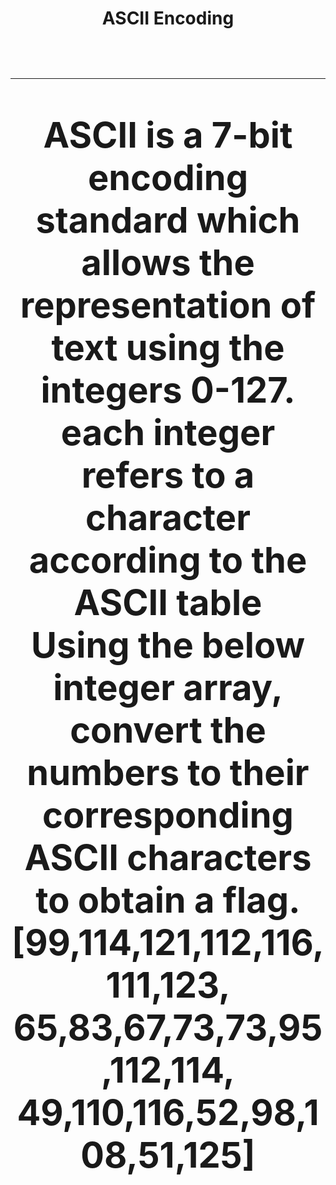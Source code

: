 <h1 align="center"><b>ASCII Encoding<b><h1>

<hr>
<p aling="center">
ASCII is a 7-bit encoding standard which allows the representation of text using the integers 0-127. 
each integer refers to a character according to the ASCII table
<br>
Using the below integer array, convert the numbers to their corresponding ASCII characters to obtain
a flag. [99,114,121,112,116,111,123, 65,83,67,73,73,95,112,114, 49,110,116,52,98,108,51,125]

</p>
